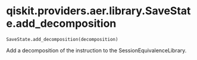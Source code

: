 # qiskit.providers.aer.library.SaveState.add\_decomposition

`SaveState.add_decomposition(decomposition)`

Add a decomposition of the instruction to the SessionEquivalenceLibrary.
